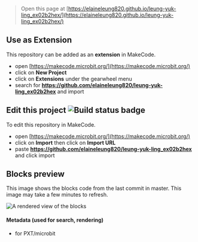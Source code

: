 
> Open this page at [https://elaineleung820.github.io/leung-yuk-ling_ex02b2hex/](https://elaineleung820.github.io/leung-yuk-ling_ex02b2hex/)

## Use as Extension

This repository can be added as an **extension** in MakeCode.

* open [https://makecode.microbit.org/](https://makecode.microbit.org/)
* click on **New Project**
* click on **Extensions** under the gearwheel menu
* search for **https://github.com/elaineleung820/leung-yuk-ling_ex02b2hex** and import

## Edit this project ![Build status badge](https://github.com/elaineleung820/leung-yuk-ling_ex02b2hex/workflows/MakeCode/badge.svg)

To edit this repository in MakeCode.

* open [https://makecode.microbit.org/](https://makecode.microbit.org/)
* click on **Import** then click on **Import URL**
* paste **https://github.com/elaineleung820/leung-yuk-ling_ex02b2hex** and click import

## Blocks preview

This image shows the blocks code from the last commit in master.
This image may take a few minutes to refresh.

![A rendered view of the blocks](https://github.com/elaineleung820/leung-yuk-ling_ex02b2hex/raw/master/.github/makecode/blocks.png)

#### Metadata (used for search, rendering)

* for PXT/microbit
<script src="https://makecode.com/gh-pages-embed.js"></script><script>makeCodeRender("{{ site.makecode.home_url }}", "{{ site.github.owner_name }}/{{ site.github.repository_name }}");</script>

